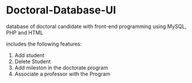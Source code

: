 # Doctoral-Database-UI

database of doctoral candidate with front-end programming using MySQL, PHP and HTML

includes the following features:

1. Add student
2. Delete Student
3. Add mileston in the doctorate program
4. Associate a professor with the Program
